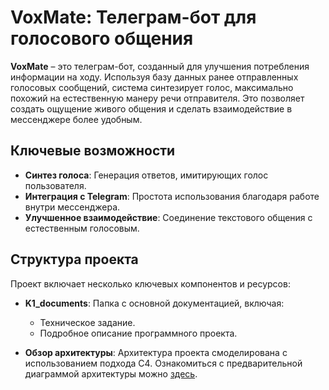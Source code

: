# VoxMate: Телеграм-бот для голосового общения

**VoxMate** – это телеграм-бот, созданный для улучшения потребления информации на ходу. Используя базу данных ранее отправленных голосовых сообщений, система синтезирует голос, максимально похожий на естественную манеру речи отправителя. Это позволяет создать ощущение живого общения и сделать взаимодействие в мессенджере более удобным.

## Ключевые возможности
- **Синтез голоса**: Генерация ответов, имитирующих голос пользователя.
- **Интеграция с Telegram**: Простота использования благодаря работе внутри мессенджера.
- **Улучшенное взаимодействие**: Соединение текстового общения с естественным голосовым.

## Структура проекта
Проект включает несколько ключевых компонентов и ресурсов:

- **K1_documents**: Папка с основной документацией, включая:
  - Техническое задание.
  - Подробное описание программного проекта.

- **Обзор архитектуры**: Архитектура проекта смоделирована с использованием подхода C4. Ознакомиться с предварительной диаграммой архитектуры можно [здесь](https://miro.com/app/board/uXjVLzTuO4E=/).
